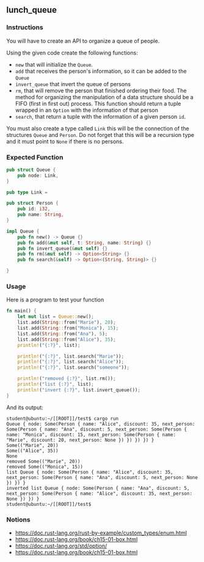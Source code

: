 ## lunch_queue

### Instructions

You will have to create an API to organize a queue of people.

Using the given code create the following functions:

- `new` that will initialize the `Queue`.
- `add` that receives the person's information, so it can be added to the `Queue`
- `invert_queue` that invert the queue of persons
- `rm`, that will remove the person that finished ordering their food.
  The method for organizing the manipulation of a data structure should be a
  FIFO (first in first out) process. This function should return a tuple wrapped in an `Option`
  with the information of that person
- `search`, that return a tuple with the information of a given person `id`.

You must also create a type called `Link` this will be the connection of the structures `Queue` and `Person`.
Do not forget that this will be a recursion type and it must point to `None` if there is no persons.

### Expected Function

```rust
pub struct Queue {
    pub node: Link,
}

pub type Link =

pub struct Person {
    pub id: i32,
    pub name: String,
}

impl Queue {
    pub fn new() -> Queue {}
    pub fn add(&mut self, t: String, name: String) {}
    pub fn invert_queue(&mut self) {}
    pub fn rm(&mut self) -> Option<String> {}
    pub fn search(&self) -> Option<(String, String)> {}

}
```

### Usage

Here is a program to test your function

```rust
fn main() {
    let mut list = Queue::new();
    list.add(String::from("Marie"), 20);
    list.add(String::from("Monica"), 15);
    list.add(String::from("Ana"), 5);
    list.add(String::from("Alice"), 35);
    println!("{:?}", list);

    println!("{:?}", list.search("Marie"));
    println!("{:?}", list.search("Alice"));
    println!("{:?}", list.search("someone"));

    println!("removed {:?}", list.rm());
    println!("list {:?}", list);
    println!("invert {:?}", list.invert_queue());
}
```

And its output:

```console
student@ubuntu:~/[[ROOT]]/test$ cargo run
Queue { node: Some(Person { name: "Alice", discount: 35, next_person: Some(Person { name: "Ana", discount: 5, next_person: Some(Person { name: "Monica", discount: 15, next_person: Some(Person { name: "Marie", discount: 20, next_person: None }) }) }) }) }
Some(("Marie", 20))
Some(("Alice", 35))
None
removed Some(("Marie", 20))
removed Some(("Monica", 15))
list Queue { node: Some(Person { name: "Alice", discount: 35, next_person: Some(Person { name: "Ana", discount: 5, next_person: None }) }) }
inverted list Queue { node: Some(Person { name: "Ana", discount: 5, next_person: Some(Person { name: "Alice", discount: 35, next_person: None }) }) }
student@ubuntu:~/[[ROOT]]/test$
```

### Notions

- https://doc.rust-lang.org/rust-by-example/custom_types/enum.html
- https://doc.rust-lang.org/book/ch15-01-box.html
- https://doc.rust-lang.org/std/option/
- https://doc.rust-lang.org/book/ch15-01-box.html
